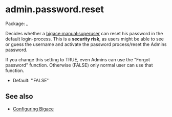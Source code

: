 # admin.password.reset

Package: **[.](.)**

Decides whether a [bigace:manual:superuser](manual/superuser) can reset his password in the default login-process.
This is a **security risk**, as users might be able to see or guess the username and activate the password process/reset the Admins password.

If you change this setting to TRUE, even Admins can use the "Forgot password" function. Otherwise (FALSE) only normal user can use that function.


*  Default: ''FALSE''

## See also


*  [Configuring Bigace](manual/configurations)


